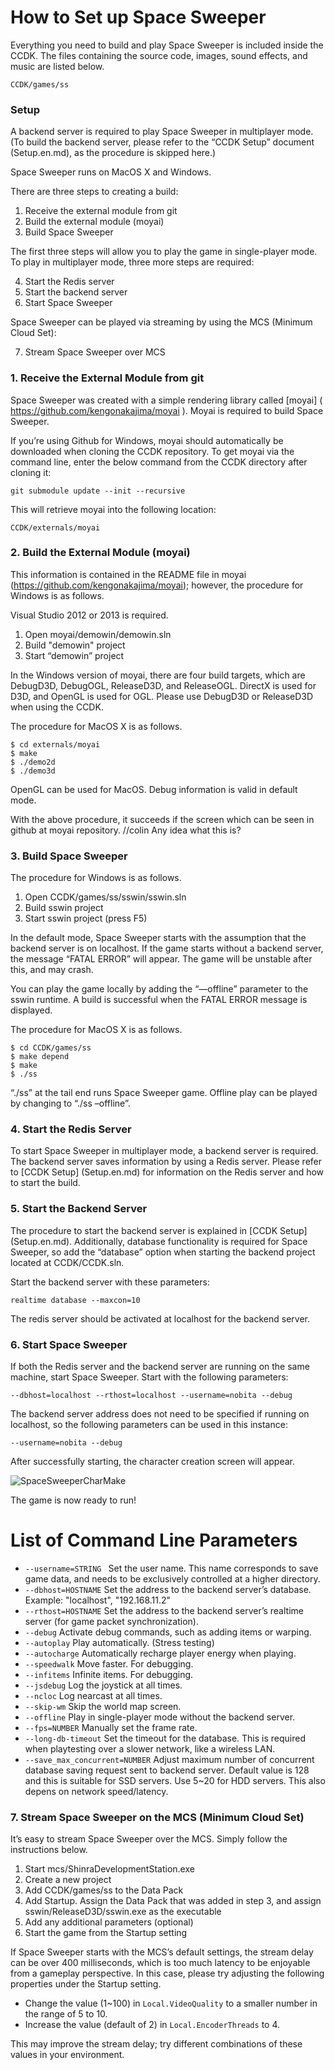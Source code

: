 How to Set up Space Sweeper 
====
Everything you need to build and play Space Sweeper is included inside the CCDK.
The files containing the source code, images, sound effects, and music are listed below.

~~~
CCDK/games/ss
~~~

### Setup
A backend server is required to play Space Sweeper in multiplayer mode. (To build the backend server, please refer to the “CCDK Setup” document (Setup.en.md), as the procedure is skipped here.)

Space Sweeper runs on MacOS X and Windows.

There are three steps to creating a build:

1.	Receive the external module from git
2.	Build the external module (moyai)
3.	Build Space Sweeper

The first three steps will allow you to play the game in single-player mode.
To play in multiplayer mode, three more steps are required:

4.	Start the Redis server
5.	Start the backend server
6.	Start Space Sweeper

Space Sweeper can be played via streaming by using the MCS (Minimum Cloud Set):

7.	Stream Space Sweeper over MCS


### 1. Receive the External Module from git

Space Sweeper was created with a simple rendering library called [moyai] ( https://github.com/kengonakajima/moyai ).
Moyai is required to build Space Sweeper.

If you’re using Github for Windows, moyai should automatically be downloaded when cloning the CCDK repository.
To get moyai via the command line, enter the below command from the CCDK directory after cloning it: 
~~~
git submodule update --init --recursive
~~~

This will retrieve moyai into the following location:

~~~
CCDK/externals/moyai
~~~


### 2. Build the External Module (moyai)

This information is contained in the README file in moyai (https://github.com/kengonakajima/moyai); however, the procedure for Windows is as follows.

Visual Studio 2012 or 2013 is required.

1. Open moyai/demowin/demowin.sln
2. Build "demowin" project
3. Start “demowin” project

In the Windows version of moyai, there are four build targets, which are DebugD3D, DebugOGL, ReleaseD3D, and ReleaseOGL.
DirectX is used for D3D, and OpenGL is used for OGL.
Please use DebugD3D or ReleaseD3D when using the CCDK.

The procedure for MacOS X is as follows.

~~~
$ cd externals/moyai
$ make
$ ./demo2d
$ ./demo3d
~~~

OpenGL can be used for MacOS. Debug information is valid in default mode.

With the above procedure, it succeeds if the screen which can be seen in github at moyai repository. //colin Any idea what this is?


### 3. Build Space Sweeper

The procedure for Windows is as follows.

1. Open CCDK/games/ss/sswin/sswin.sln
2. Build sswin project
3. Start sswin project (press F5)

In the default mode, Space Sweeper starts with the assumption that the backend server is on localhost.
If the game starts without a backend server, the message “FATAL ERROR” will appear.
The game will be unstable after this, and may crash.

You can play the game locally by adding the “—offline” parameter to the sswin runtime.
A build is successful when the FATAL ERROR message is displayed.

The procedure for MacOS X is as follows.

~~~
$ cd CCDK/games/ss
$ make depend
$ make
$ ./ss
~~~~

“./ss” at the tail end runs Space Sweeper game.
Offline play can be played by changing to  “./ss –offline”.

### 4. Start the Redis Server

To start Space Sweeper in multiplayer mode, a backend server is required.
The backend server saves information by using a Redis server. 
Please refer to [CCDK Setup] (Setup.en.md) for information on the Redis server and how to start the build.

### 5. Start the Backend Server

The procedure to start the backend server is explained in [CCDK Setup] (Setup.en.md). Additionally, database functionality is required for Space Sweeper, so add the “database” option when starting the backend project located at CCDK/CCDK.sln.

Start the backend server with these parameters:

~~~
realtime database --maxcon=10
~~~

The redis server should be activated at localhost for the backend server.


### 6. Start Space Sweeper

If both the Redis server and the backend server are running on the same machine, start Space Sweeper.
Start with the following parameters:

~~~
--dbhost=localhost --rthost=localhost --username=nobita --debug
~~~

The backend server address does not need to be specified if running on localhost, so the following parameters can be used in this instance:

~~~
--username=nobita --debug
~~~

After successfully starting, the character creation screen will appear.

![SpaceSweeperCharMake](images/ss_charmake.png)

The game is now ready to run!


List of Command Line Parameters
====

- ```--username=STRING ```  Set the user name. This name corresponds to save game data, and needs to be exclusively controlled at a higher directory.
- ```--dbhost=HOSTNAME```  Set the address to the backend server’s database.
Example: "localhost", "192.168.11.2"
- ```--rthost=HOSTNAME``` Set the address to the backend server’s realtime server (for game packet synchronization).
- ```--debug``` Activate debug commands, such as adding items or warping.
- ```--autoplay``` Play automatically. (Stress testing)
- ```--autocharge``` Automatically recharge player energy when playing.
- ```--speedwalk```  Move faster. For debugging.
- ```--infitems``` Infinite items. For debugging.
- ```--jsdebug```  Log the joystick at all times.
- ```--ncloc``` Log nearcast at all times.
- ```--skip-wm``` Skip the world map screen.
- ```--offline``` Play in single-player mode without the backend server.
- ```--fps=NUMBER``` Manually set the frame rate.
- ```--long-db-timeout``` Set the timeout for the database. This is required when playtesting over a slower network, like a wireless LAN.
- ```--save_max_concurrent=NUMBER``` Adjust maximum number of concurrent database saving request sent to backend server. Default value is 128 and this is suitable for SSD servers. Use 5~20 for HDD servers. This also depens on network speed/latency.


### 7. Stream Space Sweeper on the MCS (Minimum Cloud Set)
It’s easy to stream Space Sweeper over the MCS. Simply follow the instructions below.

1. Start mcs/ShinraDevelopmentStation.exe 
2. Create a new project
3. Add CCDK/games/ss to the Data Pack
4. Add Startup. Assign the Data Pack that was added in step 3, and assign sswin/ReleaseD3D/sswin.exe as the executable
5. Add any additional parameters (optional)
6. Start the game from the Startup setting

If Space Sweeper starts with the MCS’s default settings, the stream delay can be over 400 milliseconds, which is too much latency to be enjoyable from a gameplay perspective.
In this case, please try adjusting the following properties under the Startup setting.

-  Change the value (1~100) in ```Local.VideoQuality``` to a smaller number in the range of 5 to 10.
-  Increase the value (default of 2) in ```Local.EncoderThreads``` to 4. 

This may improve the stream delay; try different combinations of these values in your environment.